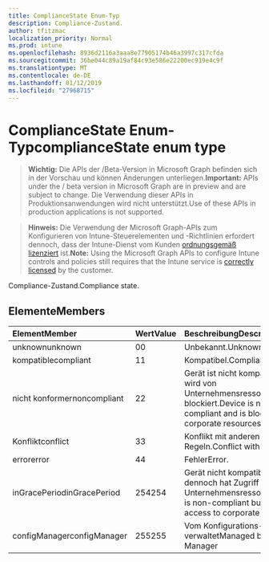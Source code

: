 ```yaml
---
title: ComplianceState Enum-Typ
description: Compliance-Zustand.
author: tfitzmac
localization_priority: Normal
ms.prod: intune
ms.openlocfilehash: 8936d2116a3aaa8e77905174b46a3997c317cfda
ms.sourcegitcommit: 36be044c89a19af84c93e586e22200ec919e4c9f
ms.translationtype: MT
ms.contentlocale: de-DE
ms.lasthandoff: 01/12/2019
ms.locfileid: "27968715"
---
```

# <a name="compliancestate-enum-type"></a><span data-ttu-id="06b12-103">ComplianceState Enum-Typ</span><span class="sxs-lookup"><span data-stu-id="06b12-103">complianceState enum type</span></span>

> <span data-ttu-id="06b12-104">**Wichtig:** Die APIs der /Beta-Version in Microsoft Graph befinden sich in der Vorschau und können Änderungen unterliegen.</span><span class="sxs-lookup"><span data-stu-id="06b12-104">**Important:** APIs under the / beta version in Microsoft Graph are in preview and are subject to change.</span></span> <span data-ttu-id="06b12-105">Die Verwendung dieser APIs in Produktionsanwendungen wird nicht unterstützt.</span><span class="sxs-lookup"><span data-stu-id="06b12-105">Use of these APIs in production applications is not supported.</span></span>

> <span data-ttu-id="06b12-106">**Hinweis:** Die Verwendung der Microsoft Graph-APIs zum Konfigurieren von Intune-Steuerelementen und -Richtlinien erfordert dennoch, dass der Intune-Dienst vom Kunden [ordnungsgemäß lizenziert](https://go.microsoft.com/fwlink/?linkid=839381) ist.</span><span class="sxs-lookup"><span data-stu-id="06b12-106">**Note:** Using the Microsoft Graph APIs to configure Intune controls and policies still requires that the Intune service is [correctly licensed](https://go.microsoft.com/fwlink/?linkid=839381) by the customer.</span></span>

<span data-ttu-id="06b12-107">Compliance-Zustand.</span><span class="sxs-lookup"><span data-stu-id="06b12-107">Compliance state.</span></span>
## <a name="members"></a><span data-ttu-id="06b12-108">Elemente</span><span class="sxs-lookup"><span data-stu-id="06b12-108">Members</span></span>
|<span data-ttu-id="06b12-109">Element</span><span class="sxs-lookup"><span data-stu-id="06b12-109">Member</span></span>|<span data-ttu-id="06b12-110">Wert</span><span class="sxs-lookup"><span data-stu-id="06b12-110">Value</span></span>|<span data-ttu-id="06b12-111">Beschreibung</span><span class="sxs-lookup"><span data-stu-id="06b12-111">Description</span></span>|
|:---|:---|:---|
|<span data-ttu-id="06b12-112">unknown</span><span class="sxs-lookup"><span data-stu-id="06b12-112">unknown</span></span>|<span data-ttu-id="06b12-113">0</span><span class="sxs-lookup"><span data-stu-id="06b12-113">0</span></span>|<span data-ttu-id="06b12-114">Unbekannt.</span><span class="sxs-lookup"><span data-stu-id="06b12-114">Unknown.</span></span>|
|<span data-ttu-id="06b12-115">kompatible</span><span class="sxs-lookup"><span data-stu-id="06b12-115">compliant</span></span>|<span data-ttu-id="06b12-116">1</span><span class="sxs-lookup"><span data-stu-id="06b12-116">1</span></span>|<span data-ttu-id="06b12-117">Kompatibel.</span><span class="sxs-lookup"><span data-stu-id="06b12-117">Compliant.</span></span>|
|<span data-ttu-id="06b12-118">nicht konformer</span><span class="sxs-lookup"><span data-stu-id="06b12-118">noncompliant</span></span>|<span data-ttu-id="06b12-119">2</span><span class="sxs-lookup"><span data-stu-id="06b12-119">2</span></span>|<span data-ttu-id="06b12-120">Gerät ist nicht kompatibel und wird von Unternehmensressourcen blockiert.</span><span class="sxs-lookup"><span data-stu-id="06b12-120">Device is non-compliant and is blocked from corporate resources.</span></span>|
|<span data-ttu-id="06b12-121">Konflikt</span><span class="sxs-lookup"><span data-stu-id="06b12-121">conflict</span></span>|<span data-ttu-id="06b12-122">3</span><span class="sxs-lookup"><span data-stu-id="06b12-122">3</span></span>|<span data-ttu-id="06b12-123">Konflikt mit anderen Regeln.</span><span class="sxs-lookup"><span data-stu-id="06b12-123">Conflict with other rules.</span></span>|
|<span data-ttu-id="06b12-124">error</span><span class="sxs-lookup"><span data-stu-id="06b12-124">error</span></span>|<span data-ttu-id="06b12-125">4</span><span class="sxs-lookup"><span data-stu-id="06b12-125">4</span></span>|<span data-ttu-id="06b12-126">Fehler</span><span class="sxs-lookup"><span data-stu-id="06b12-126">Error.</span></span>|
|<span data-ttu-id="06b12-127">inGracePeriod</span><span class="sxs-lookup"><span data-stu-id="06b12-127">inGracePeriod</span></span>|<span data-ttu-id="06b12-128">254</span><span class="sxs-lookup"><span data-stu-id="06b12-128">254</span></span>|<span data-ttu-id="06b12-129">Gerät nicht kompatibel ist, aber dennoch hat Zugriff auf Unternehmensressourcen</span><span class="sxs-lookup"><span data-stu-id="06b12-129">Device is non-compliant but still has access to corporate resources</span></span>|
|<span data-ttu-id="06b12-130">configManager</span><span class="sxs-lookup"><span data-stu-id="06b12-130">configManager</span></span>|<span data-ttu-id="06b12-131">255</span><span class="sxs-lookup"><span data-stu-id="06b12-131">255</span></span>|<span data-ttu-id="06b12-132">Vom Konfigurations-Manager verwaltet</span><span class="sxs-lookup"><span data-stu-id="06b12-132">Managed by Config Manager</span></span>|





